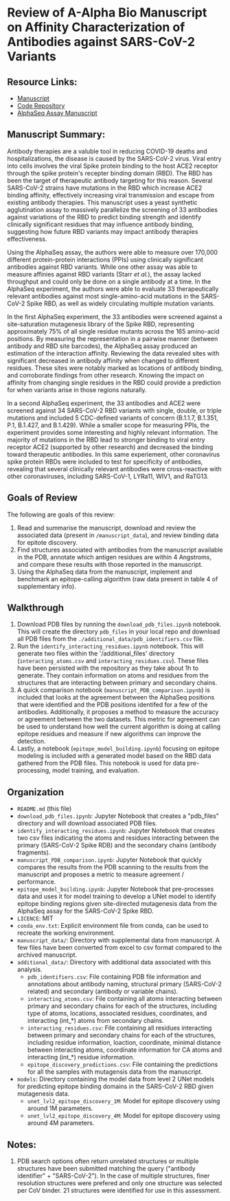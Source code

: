 # Review of A-Alpha Bio Manuscript on Affinity Characterization of Antibodies against SARS-CoV-2 Variants

## Resource Links:
* [Manuscript](https://doi.org/10.1101/2021.04.27.440939)
* [Code Repository](https://github.com/A-AlphaBio/cov2_antibodies_variants)
* [AlphaSeq Assay Manuscript](https://pubmed.ncbi.nlm.nih.gov/29087945/)

## Manuscript Summary:
Antibody therapies are a valuble tool in reducing COVID-19 deaths and hospitalizations, the disease is caused by the SARS-CoV-2 virus. Viral entry into cells involves the viral Spike protein binding to the host ACE2 receptor through the spike protein's recepter binding domain (RBD). The RBD has been the target of therapeutic antibody targeting for this reason. Several SARS-CoV-2 strains have mutations in the RBD which increase ACE2 binding affinity, effectively increasing viral transmission and escape from existing antibody therapies. This manuscript uses a yeast synthetic agglutination assay to massively parallelize the screening of 33 antibodies against variations of the RBD to predict binding strength and identify clinically significant residues that may influence antibody binding, suggesting how future RBD variants may impact antibody therapies effectiveness.

Using the AlphaSeq assay, the authors were able to measure over 170,000 different protein-protein interactions (PPIs) using clinically significant antibodies against RBD variants. While one other assay was able to measure affinies against RBD variants (Starr *et al.*), the assay lacked throughput and could only be done on a single antibody at a time. In the AlphaSeq experiment, the authors were able to evaluate 33 therapeutically relevant antibodies against most single-amino-acid mutations in the SARS-CoV-2 Spike RBD, as well as widely circulating multiple mutation variants. 

In the first AlphaSeq experiment, the 33 antibodies were screened against a site-saturation mutagenesis library of the Spike RBD, representing approximately 75% of all single residue mutants across the 165 amino-acid positions. By measuring the representation in a pairwise manner (between antibody and RBD site barcodes), the AlphaSeq assay produced an estimation of the interaction affinity. Reviewing the data revealed sites with significant decreased in antibody affinity when changed to different residues. These sites were notably marked as locations of antibody binding, and corroborate findings from other research. Knowing the impact on affinity from changing single residues in the RBD could provide a prediction for when variants arise in those regions naturally.

In a second AlphaSeq experiment, the 33 antibodies and ACE2 were screened against 34 SARS-CoV-2 RBD variants with single, double, or triple mutations and included 5 CDC-defined variants of concern (B.1.1.7, B.1.351, P.1, B.1.427, and B.1.429). While a smaller scope for measuring PPIs, the experiment provides some interesting and highly relevant information. The majority of mutations in the RBD lead to stronger binding to viral entry receptor ACE2 (supported by other research) and decreased the binding toward therapeutic antibodies. In this same experiement, other coronavirus spike protein RBDs were included to test for specificity of antibodies, revealing that several clinically relevant antibodies were cross-reactive with other coronaviruses, including SARS-CoV-1, LYRa11, WIV1, and RaTG13. 

## Goals of Review
The following are goals of this review:
1. Read and summarise the manuscript, download and review the associated data (present in `/manuscript_data`), and review binding data for epitote discovery.
2. Find structures associated with antibodies from the manuscript available in the PDB, annotate which antigen residues are within 4 Angstroms, and compare these results with those reported in the manuscript.
3. Using the AlphaSeq data from the manuscript, implement and benchmark an epitope-calling algorithm (raw data present in table 4 of supplementary info).

## Walkthrough
1. Download PDB files by running the `download_pdb_files.ipynb` notebook. This will create the directory `pdb_files` in your local repo and download all PDB files from the `./additional_data/pdb_identifiers.csv` file.
2. Run the `identify_interacting_residues.ipynb` notebook. This will generate two files within the '/additional_files' directory (`interacting_atoms.csv` and `interacting_residues.csv`). These files have been persisted with the repository as they take about 1h to generate. They contain information on atoms and residues from the structures that are interacting between primary and secondary chains.
3. A quick comparison notebook (`manuscript_PDB_comparison.ipynb`) is included that looks at the agreement between the AlphaSeq positions that were identified and the PDB positions identifed for a few of the antibodies. Additionally, it proposes a method to measure the accuracy or agreement between the two datasets. This metric for agreement can be used to understand how well the current algorithm is doing at calling epitope residues and measure if new algorithms can improve the detection.
4. Lastly, a notebook (`epitope_model_building.ipynb`) focusing on epitope modeling is included with a generated model based on the RBD data gathered from the PDB files. This notebook is used for data pre-processing, model training, and evaluation. 

## Organization 
- `README.md` (this file)
- `download_pdb_files.ipynb`: Jupyter Notebook that creates a "pdb_files" directory and will download associated PDB files.
- `identify_interacting_residues.ipynb`: Jupyter Notebook that creates two csv files indicating the atoms and residues interacting between the primary (SARS-CoV-2 Spike RDB) and the secondary chains (antibody fragments).
- `manuscript_PDB_comparison.ipynb`: Jupyter Notebook that quickly compares the results from the PDB scanning to the results from the manuscript and proposes a metric to measure agreement / performance.
- `epitope_model_building.ipynb`: Jupyter Notebook that pre-processes data and uses it for model training to develop a UNet model to identify epitope binding regions given site-directed mutagenesis data from the AlphaSeq assay for the SARS-CoV-2 Spike RBD.
- `LICENCE`: MIT
- `conda_env.txt`: Explicit environment file from conda, can be used to recreate the working environment.
- `manuscript_data/`: Directory with supplemental data from manuscript. A few files have been converted from excel to csv format compared to the archived manuscript.
- `additional_data/`: Directory with additional data associated with this analysis.
    - `pdb_identifiers.csv`: File containing PDB file information and annotations about antibody naming, structural primary (SARS-CoV-2 related) and secondary (antibody or variable chains).
    - `interacting_atoms.csv`: File containing all atoms interacting between primary and secondary chains for each of the structures, including type of atoms, locations, associated residues, coordinates, and interacting (int_*) atoms from secondary chains. 
    - `interacting_residues.csv`: File containing all residues interacting between primary and secondary chains for each of the structures, including residue information, loaction, coordinate, minimal distance between interacting atoms, coordinate information for CA atoms and interacting (int_*) residue information.
    - `epitope_discovery_predictions.csv`: File containing the predictions for all the samples with mutagensis data from the manuscript.
- `models`: Directory containing the model data from level 2 UNet models for predicting epitope binding domains in the SARS-CoV-2 RBD given mutagenesis data.
    - `unet_lvl2_epitope_discovery_1M`: Model for epitope discovery using around 1M parameters.
    - `unet_lvl2_epitope_discovery_4M`: Model for epitope discovery using around 4M parameters.

## Notes:
1. PDB search options often return unrelated structures or multiple structures have been submitted matching the query ("antibody identifier" + "SARS-CoV-2"). In the case of multiple structures, finer resolution structures were prefered and only one structure was selected per CoV binder. 21 structures were identified for use in this assessment.